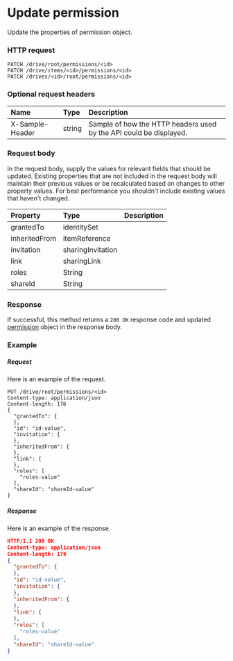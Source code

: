 # Update permission

Update the properties of permission object.
### HTTP request
```http
PATCH /drive/root/permissions/<id>
PATCH /drive/items/<id>/permissions/<id>
PATCH /drives/<id>/root/permissions/<id>
```
### Optional request headers
| Name       | Type | Description|
|:-----------|:------|:----------|
| X-Sample-Header  | string  | Sample of how the HTTP headers used by the API could be displayed.|

### Request body
In the request body, supply the values for relevant fields that should be updated. Existing properties that are not included in the request body will maintain their previous values or be recalculated based on changes to other property values. For best performance you shouldn't include existing values that haven't changed.

| Property	   | Type	|Description|
|:---------------|:--------|:----------|
|grantedTo|identitySet||
|inheritedFrom|itemReference||
|invitation|sharingInvitation||
|link|sharingLink||
|roles|String||
|shareId|String||

### Response
If successful, this method returns a `200 OK` response code and updated [permission](../resources/permission.md) object in the response body.
### Example
##### Request
Here is an example of the request.
```http
PUT /drive/root/permissions/<id>
Content-type: application/json
Content-length: 176
{
  "grantedTo": {
  },
  "id": "id-value",
  "invitation": {
  },
  "inheritedFrom": {
  },
  "link": {
  },
  "roles": [
    "roles-value"
  ],
  "shareId": "shareId-value"
}
```
##### Response
Here is an example of the response.
```json
HTTP/1.1 200 OK
Content-type: application/json
Content-length: 176
{
  "grantedTo": {
  },
  "id": "id-value",
  "invitation": {
  },
  "inheritedFrom": {
  },
  "link": {
  },
  "roles": [
    "roles-value"
  ],
  "shareId": "shareId-value"
}
```

<!-- uuid: 23ad0abf-b089-4f92-b194-1adf303834f1
2015-10-12 23:28:11 UTC -->